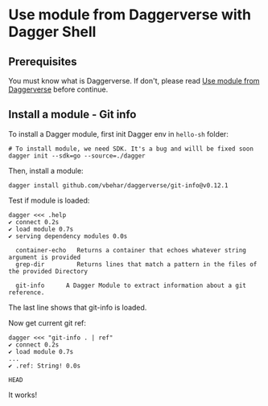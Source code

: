 # Use module from Daggerverse with Dagger Shell

## Prerequisites

You must know what is Daggerverse. If don't, please read [Use module from Daggerverse](./03-use-module-from-daggerverse.md) before continue.

## Install a module - Git info

To install a Dagger module, first init Dagger env in `hello-sh` folder:
```
# To install module, we need SDK. It's a bug and willl be fixed soon  
dagger init --sdk=go --source=./dagger
```

Then, install a module:
```
dagger install github.com/vbehar/daggerverse/git-info@v0.12.1
```

Test if module is loaded:
```
dagger <<< .help
✔ connect 0.2s
✔ load module 0.7s
✔ serving dependency modules 0.0s

  container-echo   Returns a container that echoes whatever string argument is provided
  grep-dir         Returns lines that match a pattern in the files of the provided Directory

  git-info      A Dagger Module to extract information about a git reference.
```

The last line shows that git-info is loaded.  

Now get current git ref:
```
dagger <<< "git-info . | ref"
✔ connect 0.2s
✔ load module 0.7s
...
✔ .ref: String! 0.0s

HEAD
```

It works!